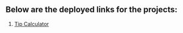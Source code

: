 ## Below are the deployed links for the projects:

1. [Tip Calculator](https://tip-splitter.streamlit.app/)
